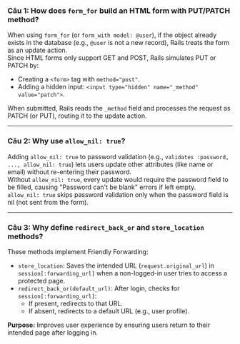 ### Câu 1: How does `form_for` build an HTML form with PUT/PATCH method?

When using `form_for` (or `form_with model: @user`), if the object already exists in the database (e.g., `@user` is not a new record), Rails treats the form as an update action.  
Since HTML forms only support GET and POST, Rails simulates PUT or PATCH by:

- Creating a `<form>` tag with `method="post"`.
- Adding a hidden input: `<input type="hidden" name="_method" value="patch">`.

When submitted, Rails reads the `_method` field and processes the request as PATCH (or PUT), routing it to the update action.

---

### Câu 2: Why use `allow_nil: true`?

Adding `allow_nil: true` to password validation (e.g., `validates :password, ..., allow_nil: true`) lets users update other attributes (like name or email) without re-entering their password.  
Without `allow_nil: true`, every update would require the password field to be filled, causing "Password can't be blank" errors if left empty.  
`allow_nil: true` skips password validation only when the password field is nil (not sent from the form).

---

### Câu 3: Why define `redirect_back_or` and `store_location` methods?

These methods implement Friendly Forwarding:

- `store_location`: Saves the intended URL (`request.original_url`) in `session[:forwarding_url]` when a non-logged-in user tries to access a protected page.
- `redirect_back_or(default_url)`: After login, checks for `session[:forwarding_url]`:
    - If present, redirects to that URL.
    - If absent, redirects to a default URL (e.g., user profile).

**Purpose:** Improves user experience by ensuring users return to their intended page after logging in.

